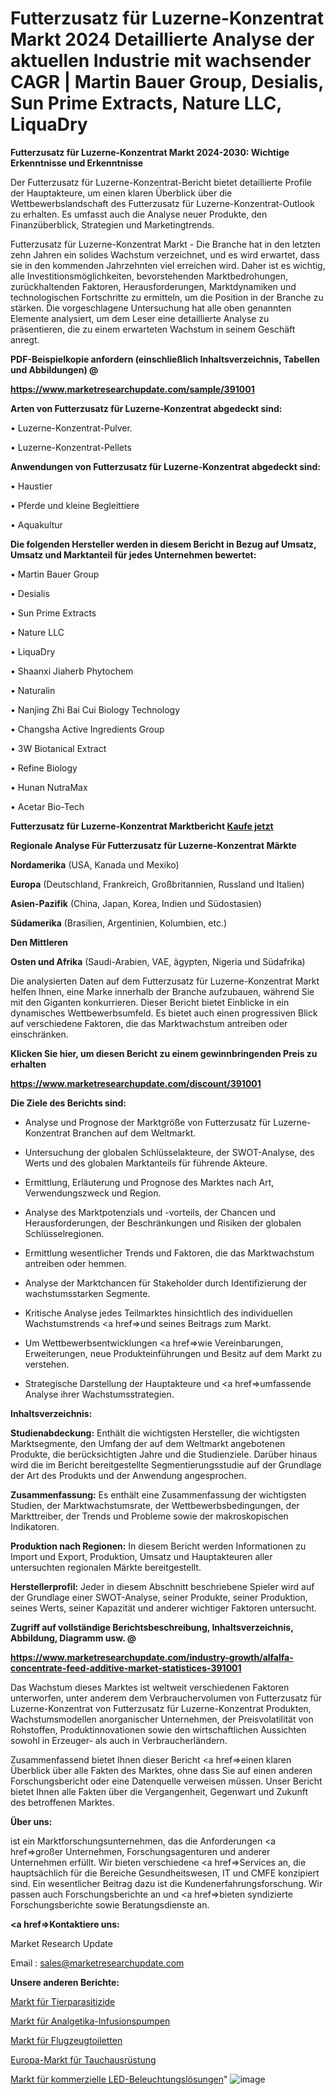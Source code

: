 # Futterzusatz für Luzerne-Konzentrat Markt 2024 Detaillierte Analyse der aktuellen Industrie mit wachsender CAGR | Martin Bauer Group, Desialis, Sun Prime Extracts, Nature LLC, LiquaDry

<strong>Futterzusatz für Luzerne-Konzentrat Markt 2024-2030: Wichtige Erkenntnisse und Erkenntnisse</strong>

Der Futterzusatz für Luzerne-Konzentrat-Bericht bietet detaillierte Profile der Hauptakteure, um einen klaren Überblick über die Wettbewerbslandschaft des Futterzusatz für Luzerne-Konzentrat-Outlook zu erhalten. Es umfasst auch die Analyse neuer Produkte, den Finanzüberblick, Strategien und Marketingtrends.

Futterzusatz für Luzerne-Konzentrat Markt - Die Branche hat in den letzten zehn Jahren ein solides Wachstum verzeichnet, und es wird erwartet, dass sie in den kommenden Jahrzehnten viel erreichen wird. Daher ist es wichtig, alle Investitionsmöglichkeiten, bevorstehenden Marktbedrohungen, zurückhaltenden Faktoren, Herausforderungen, Marktdynamiken und technologischen Fortschritte zu ermitteln, um die Position in der Branche zu stärken. Die vorgeschlagene Untersuchung hat alle oben genannten Elemente analysiert, um dem Leser eine detaillierte Analyse zu präsentieren, die zu einem erwarteten Wachstum in seinem Geschäft anregt.



<strong><b>PDF-Beispielkopie anfordern (einschließlich Inhaltsverzeichnis, Tabellen und Abbildungen) @ </b></strong>

<strong><a href=https://www.marketresearchupdate.com/sample/391001>

<strong>https://www.marketresearchupdate.com/sample/391001</u></a></strong></strong>



<strong>Arten von Futterzusatz für Luzerne-Konzentrat abgedeckt sind:</strong>

• Luzerne-Konzentrat-Pulver.

• Luzerne-Konzentrat-Pellets



<strong>Anwendungen von Futterzusatz für Luzerne-Konzentrat abgedeckt sind:</strong>

• Haustier

• Pferde und kleine Begleittiere

• Aquakultur



<strong>Die folgenden Hersteller werden in diesem Bericht in Bezug auf Umsatz, Umsatz und Marktanteil für jedes Unternehmen bewertet:</strong>

• Martin Bauer Group

• Desialis

• Sun Prime Extracts

• Nature LLC

• LiquaDry

• Shaanxi Jiaherb Phytochem

• Naturalin

• Nanjing Zhi Bai Cui Biology Technology

• Changsha Active Ingredients Group

• 3W Biotanical Extract

• Refine Biology

• Hunan NutraMax

• Acetar Bio-Tech



<strong>Futterzusatz für Luzerne-Konzentrat Marktbericht <a href=https://www.marketresearchupdate.com/buynow/391001>Kaufe jetzt</a></strong>



<strong>Regionale Analyse Für Futterzusatz für Luzerne-Konzentrat Märkte</strong>



<strong>Nordamerika</strong> (USA, Kanada und Mexiko)



<strong>Europa</strong> (Deutschland, Frankreich, Großbritannien, Russland und Italien)



<strong>Asien-Pazifik</strong> (China, Japan, Korea, Indien und Südostasien)



<strong>Südamerika</strong> (Brasilien, Argentinien, Kolumbien, etc.)



<strong>Den Mittleren</strong> 

<strong>Osten und Afrika</strong> (Saudi-Arabien, VAE, ägypten, Nigeria und Südafrika)

Die analysierten Daten auf dem Futterzusatz für Luzerne-Konzentrat Markt helfen Ihnen, eine Marke innerhalb der Branche aufzubauen, während Sie mit den Giganten konkurrieren. Dieser Bericht bietet Einblicke in ein dynamisches Wettbewerbsumfeld. Es bietet auch einen progressiven Blick auf verschiedene Faktoren, die das Marktwachstum antreiben oder einschränken.



<strong>Klicken Sie hier, um diesen Bericht zu einem gewinnbringenden Preis zu erhalten
</strong>

<strong><a href=https://www.marketresearchupdate.com/discount/391001>https://www.marketresearchupdate.com/discount/391001</b></u></strong></a>



<strong>Die Ziele des Berichts sind:</strong>

- Analyse und Prognose der Marktgröße von Futterzusatz für Luzerne-Konzentrat Branchen auf dem Weltmarkt.

- Untersuchung der globalen Schlüsselakteure, der SWOT-Analyse, des Werts und des globalen Marktanteils für führende Akteure.

- Ermittlung, Erläuterung und Prognose des Marktes nach Art, Verwendungszweck und Region.

- Analyse des Marktpotenzials und -vorteils, der Chancen und Herausforderungen, der Beschränkungen und Risiken der globalen Schlüsselregionen.

- Ermittlung wesentlicher Trends und Faktoren, die das Marktwachstum antreiben oder hemmen.

- Analyse der Marktchancen für Stakeholder durch Identifizierung der wachstumsstarken Segmente.

- Kritische Analyse jedes Teilmarktes hinsichtlich des individuellen Wachstumstrends <a href=>und</a> seines Beitrags zum Markt.

- Um Wettbewerbsentwicklungen <a href=>wie</a> Vereinbarungen, Erweiterungen, neue Produkteinführungen und Besitz auf dem Markt zu verstehen.

- Strategische Darstellung der Hauptakteure und <a href=>umfas</a>sende Analyse ihrer Wachstumsstrategien.



<strong>Inhaltsverzeichnis:</strong>



<strong>Studienabdeckung:</strong> Enthält die wichtigsten Hersteller, die wichtigsten Marktsegmente, den Umfang der auf dem Weltmarkt angebotenen Produkte, die berücksichtigten Jahre und die Studienziele. Darüber hinaus wird die im Bericht bereitgestellte Segmentierungsstudie auf der Grundlage der Art des Produkts und der Anwendung angesprochen.



<strong>Zusammenfassung:</strong> Es enthält eine Zusammenfassung der wichtigsten Studien, der Marktwachstumsrate, der Wettbewerbsbedingungen, der Markttreiber, der Trends und Probleme sowie der makroskopischen Indikatoren.



<strong>Produktion nach Regionen:</strong> In diesem Bericht werden Informationen zu Import und Export, Produktion, Umsatz und Hauptakteuren aller untersuchten regionalen Märkte bereitgestellt.



<strong>Herstellerprofil:</strong> Jeder in diesem Abschnitt beschriebene Spieler wird auf der Grundlage einer SWOT-Analyse, seiner Produkte, seiner Produktion, seines Werts, seiner Kapazität und anderer wichtiger Faktoren untersucht.



<strong><b>Zugriff auf vollständige Berichtsbeschreibung, Inhaltsverzeichnis, Abbildung, Diagramm usw. @ </b></strong>

<strong><a href=https://www.marketresearchupdate.com/industry-growth/alfalfa-concentrate-feed-additive-market-statistices-391001>https://www.marketresearchupdate.com/industry-growth/alfalfa-concentrate-feed-additive-market-statistices-391001</a></strong>

Das Wachstum dieses Marktes ist weltweit verschiedenen Faktoren unterworfen, unter anderem dem Verbrauchervolumen von Futterzusatz für Luzerne-Konzentrat von Futterzusatz für Luzerne-Konzentrat Produkten, Wachstumsmodellen anorganischer Unternehmen, der Preisvolatilität von Rohstoffen, Produktinnovationen sowie den wirtschaftlichen Aussichten sowohl in Erzeuger- als auch in Verbraucherländern.

Zusammenfassend bietet Ihnen dieser Bericht <a href=>einen</a> klaren Überblick über alle Fakten des Marktes, ohne dass Sie auf einen anderen Forschungsbericht oder eine Datenquelle verweisen müssen. Unser Bericht bietet Ihnen alle Fakten über die Vergangenheit, Gegenwart und Zukunft des betroffenen Marktes.



<strong>Über uns:</strong>

 ist ein Marktforschungsunternehmen, das die Anforderungen <a href=>großer</a> Unternehmen, Forschungsagenturen und anderer Unternehmen erfüllt. Wir bieten verschiedene <a href=>Services</a> an, die hauptsächlich für die Bereiche Gesundheitswesen, IT und CMFE konzipiert sind. Ein wesentlicher Beitrag dazu ist die Kundenerfahrungsforschung. Wir passen auch Forschungsberichte an und <a href=>bieten</a> syndizierte Forschungsberichte sowie Beratungsdienste an.



<strong><a href=>Kontaktiere uns:</a></strong>

Market Research Update

Email : sales@marketresearchupdate.com



<strong>Unsere anderen Berichte:</strong>

<a href=https://www.linkedin.com/pulse/animal-parasiticides-market-trends-2023-key>Markt für Tierparasitizide</a>

<a href=https://www.linkedin.com/pulse/analgesics-infusion-pump-market-outlooks-2023>Markt für Analgetika-Infusionspumpen</a>

<a href=https://www.linkedin.com/pulse/aircraft-lavatory-market-analysis-segment-region-growth>Markt für Flugzeugtoiletten</a>

<a href=https://www.linkedin.com/pulse/europe-dive-equipment-market-2023-global>Europa-Markt für Tauchausrüstung</a>

<a href=https://www.linkedin.com/pulse/commercial-led-lighting-solution-market-gszee/>Markt für kommerzielle LED-Beleuchtungslösungen</a>"
![image](https://github.com/Gayatrikarjule/Market-Analysis-361/assets/97346546/d8ca8926-6b06-4f83-b1f7-2eb0269e9f19)
